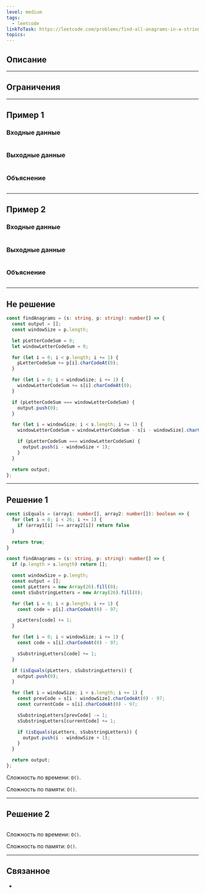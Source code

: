 ```yaml
---
level: medium
tags:
  - leetcode
linkToTask: https://leetcode.com/problems/find-all-anagrams-in-a-string/description/
topics:
---
```

## Описание

---
## Ограничения

---
## Пример 1

### Входные данные

```

```
### Выходные данные

```

```
### Объяснение

```

```

---
## Пример 2

### Входные данные

```

```
### Выходные данные

```

```
### Объяснение

```

```

---

## Не решение

```typescript
const findAnagrams = (s: string, p: string): number[] => {
  const output = [];
  const windowSize = p.length;

  let pLetterCodeSum = 0;
  let windowLetterCodeSum = 0;

  for (let i = 0; i < p.length; i += 1) {
    pLetterCodeSum += p[i].charCodeAt(0);
  }

  for (let i = 0; i < windowSize; i += 1) {
    windowLetterCodeSum += s[i].charCodeAt(0);
  }

  if (pLetterCodeSum === windowLetterCodeSum) {
    output.push(0);
  }

  for (let i = windowSize; i < s.length; i += 1) {
    windowLetterCodeSum = windowLetterCodeSum - s[i - windowSize].charCodeAt(0) + s[i].charCodeAt(0);

    if (pLetterCodeSum === windowLetterCodeSum) {
      output.push(i - windowSize + 1);
    }
  }

  return output;
};
```

---
## Решение 1

```typescript
const isEquals = (array1: number[], array2: number[]): boolean => {
  for (let i = 0; i < 26; i += 1) {
    if (array1[i] !== array2[i]) return false
  }

  return true;
}

const findAnagrams = (s: string, p: string): number[] => {
  if (p.length > s.length) return [];

  const windowSize = p.length;
  const output = [];
  const pLetters = new Array(26).fill(0);
  const sSubstringLetters = new Array(26).fill(0);

  for (let i = 0; i < p.length; i += 1) {
    const code = p[i].charCodeAt(0) - 97;

    pLetters[code] += 1;
  }

  for (let i = 0; i < windowSize; i += 1) {
    const code = s[i].charCodeAt(0) - 97;

    sSubstringLetters[code] += 1;
  }

  if (isEquals(pLetters, sSubstringLetters)) {
    output.push(0);
  }

  for (let i = windowSize; i < s.length; i += 1) {
    const prevCode = s[i - windowSize].charCodeAt(0) - 97;
    const currentCode = s[i].charCodeAt(0) - 97;

    sSubstringLetters[prevCode] -= 1;
    sSubstringLetters[currentCode] += 1;

    if (isEquals(pLetters, sSubstringLetters)) {
      output.push(i - windowSize + 1);
    }
  }

  return output;
};
```

Сложность по времени: `O()`.

Сложность по памяти: `O()`.

---
## Решение 2

```typescript

```

Сложность по времени: `O()`.

Сложность по памяти: `O()`.

---
## Связанное

- 